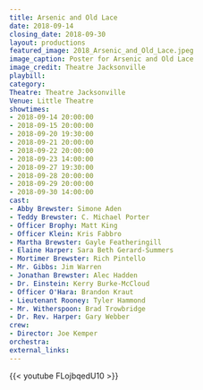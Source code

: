 ```yaml
---
title: Arsenic and Old Lace
date: 2018-09-14
closing_date: 2018-09-30
layout: productions
featured_image: 2018_Arsenic_and_Old_Lace.jpeg
image_caption: Poster for Arsenic and Old Lace
image_credit: Theatre Jacksonville
playbill:
category:
Theatre: Theatre Jacksonville
Venue: Little Theatre
showtimes:
- 2018-09-14 20:00:00
- 2018-09-15 20:00:00
- 2018-09-20 19:30:00
- 2018-09-21 20:00:00
- 2018-09-22 20:00:00
- 2018-09-23 14:00:00
- 2018-09-27 19:30:00
- 2018-09-28 20:00:00
- 2018-09-29 20:00:00
- 2018-09-30 14:00:00
cast:
- Abby Brewster: Simone Aden
- Teddy Brewster: C. Michael Porter
- Officer Brophy: Matt King
- Officer Klein: Kris Fabbro
- Martha Brewster: Gayle Featheringill
- Elaine Harper: Sara Beth Gerard-Summers
- Mortimer Brewster: Rich Pintello
- Mr. Gibbs: Jim Warren
- Jonathan Brewster: Alec Hadden
- Dr. Einstein: Kerry Burke-McCloud
- Officer O'Hara: Brandon Kraut
- Lieutenant Rooney: Tyler Hammond
- Mr. Witherspoon: Brad Trowbridge
- Dr. Rev. Harper: Gary Webber
crew:
- Director: Joe Kemper
orchestra:
external_links:
---
```

{{< youtube FLojbqedU10 >}}